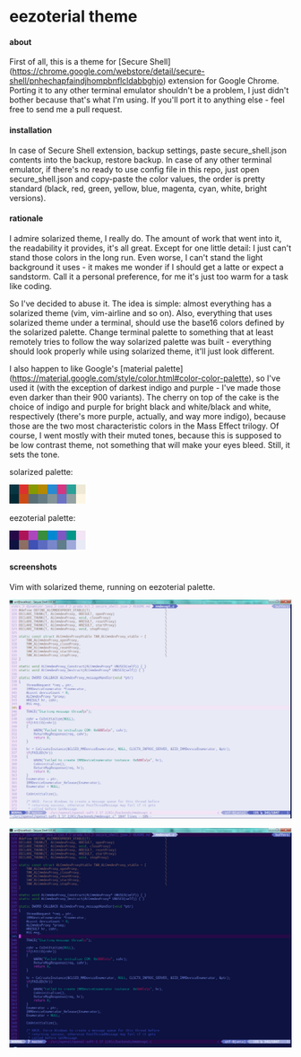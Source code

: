 eezoterial theme
================

#### about ####

First of all, this is a theme for [Secure Shell] (<https://chrome.google.com/webstore/detail/secure-shell/pnhechapfaindjhompbnflcldabbghjo>) extension for Google Chrome. Porting it to any other terminal emulator shouldn't be a problem, I just didn't bother because that's what I'm using. If you'll port it to anything else - feel free to send me a pull request.

#### installation ####

In case of Secure Shell extension, backup settings, paste secure_shell.json contents into the backup, restore backup.
In case of any other terminal emulator, if there's no ready to use config file in this repo, just open secure_shell.json and copy-paste the color values, the order is pretty standard (black, red, green, yellow, blue, magenta, cyan, white, bright versions).

#### rationale ####

I admire solarized theme, I really do. The amount of work that went into it, the readability it provides, it's all great. Except for one little detail: I just can't stand those colors in the long run. Even worse, I can't stand the light background it uses - it makes me wonder if I should get a latte or expect a sandstorm. Call it a personal preference, for me it's just too warm for a task like coding.

So I've decided to abuse it. The idea is simple: almost everything has a solarized theme (vim, vim-airline and so on). Also, everything that uses solarized theme under a terminal, should use the base16 colors defined by the solarized palette. Change terminal palette to something that at least remotely tries to follow the way solarized palette was built - everything should look properly while using solarized theme, it'll just look different.

I also happen to like Google's [material palette] (<https://material.google.com/style/color.html#color-color-palette>), so I've used it (with the exception of darkest indigo and purple - I've made those even darker than their 900 variants). The cherry on top of the cake is the choice of indigo and purple for bright black and white/black and white, respectively (there's more purple, actually, and way more indigo), because those are the two most characteristic colors in the Mass Effect trilogy. Of course, I went mostly with their muted tones, because this is supposed to be low contrast theme, not something that will make your eyes bleed. Still, it sets the tone.

solarized palette:

![solarized](/images/base16_solarized.png?raw=true)

eezoterial palette:

![eezoterial](/images/base16_eezoterial.png?raw=true)

#### screenshots ####

Vim with solarized theme, running on eezoterial palette.

![light](/images/eezoterial_vim_light.png?raw=true)

![dark](/images/eezoterial_vim_dark.png?raw=true)
